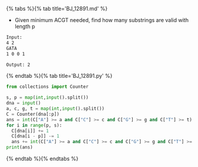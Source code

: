 {% tabs %}{% tab title='BJ_12891.md' %}

* Given minimum ACGT needed, find how many substrings are valid with length p

```txt
Input:
4 2
GATA
1 0 0 1

Output: 2
```

{% endtab %}{% tab title='BJ_12891.py' %}

```py
from collections import Counter

s, p = map(int,input().split())
dna = input()
a, c, g, t = map(int,input().split())
C = Counter(dna[:p])
ans = int(C["A"] >= a and C["C"] >= c and C["G"] >= g and C["T"] >= t)
for i in range(p, s):
  C[dna[i]] += 1
  C[dna[i - p]] -= 1
  ans += int(C["A"] >= a and C["C"] >= c and C["G"] >= g and C["T"] >= t)
print(ans)
```

{% endtab %}{% endtabs %}
